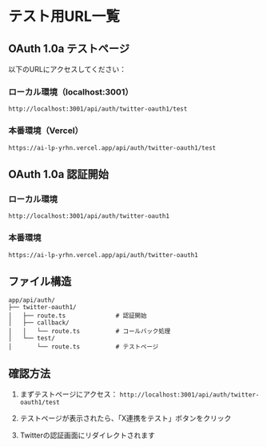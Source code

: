 # テスト用URL一覧

## OAuth 1.0a テストページ

以下のURLにアクセスしてください：

### ローカル環境（localhost:3001）
```
http://localhost:3001/api/auth/twitter-oauth1/test
```

### 本番環境（Vercel）
```
https://ai-lp-yrhn.vercel.app/api/auth/twitter-oauth1/test
```

## OAuth 1.0a 認証開始

### ローカル環境
```
http://localhost:3001/api/auth/twitter-oauth1
```

### 本番環境
```
https://ai-lp-yrhn.vercel.app/api/auth/twitter-oauth1
```

## ファイル構造

```
app/api/auth/
├── twitter-oauth1/
│   ├── route.ts              # 認証開始
│   ├── callback/
│   │   └── route.ts          # コールバック処理
│   └── test/
│       └── route.ts          # テストページ
```

## 確認方法

1. まずテストページにアクセス：
   `http://localhost:3001/api/auth/twitter-oauth1/test`

2. テストページが表示されたら、「X連携をテスト」ボタンをクリック

3. Twitterの認証画面にリダイレクトされます
